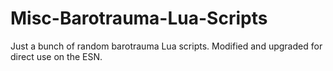 # Misc-Barotrauma-Lua-Scripts
Just a bunch of random barotrauma Lua scripts.
Modified and upgraded for direct use on the ESN.
